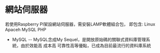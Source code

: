 # 網站伺服器

若使用Raspberry PI架設網站伺服器，需安裝LAMP軟體組合包，
即包含: Linux Apaceh MySQL PHP

- MySQL
-- MySQL念成My Sequel，是開放原始碼的關聯式資料庫管理系統，由於效能高 成本高 可靠性高等優點，已成為目前最流行的資料庫系統
